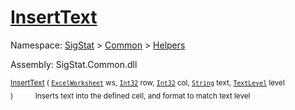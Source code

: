 # [InsertText](./ExcelHelper-100664001.md)

Namespace: [SigStat]() > [Common](./../../README.md) > [Helpers](./../README.md)

Assembly: SigStat.Common.dll

<sub>[InsertText](./ExcelHelper-100664001.md) ( [`ExcelWorksheet`](./ExcelHelper-100664001.md) ws, [`Int32`](https://docs.microsoft.com/en-us/dotnet/api/System.Int32) row, [`Int32`](https://docs.microsoft.com/en-us/dotnet/api/System.Int32) col, [`String`](https://docs.microsoft.com/en-us/dotnet/api/System.String) text, [`TextLevel`](./../Excel/TextLevel.md) level )</sub>&nbsp;&nbsp;&nbsp;&nbsp;&nbsp;&nbsp;&nbsp;&nbsp;&nbsp;<sub>Inserts text into the defined cell, and format to match text level</sub>
